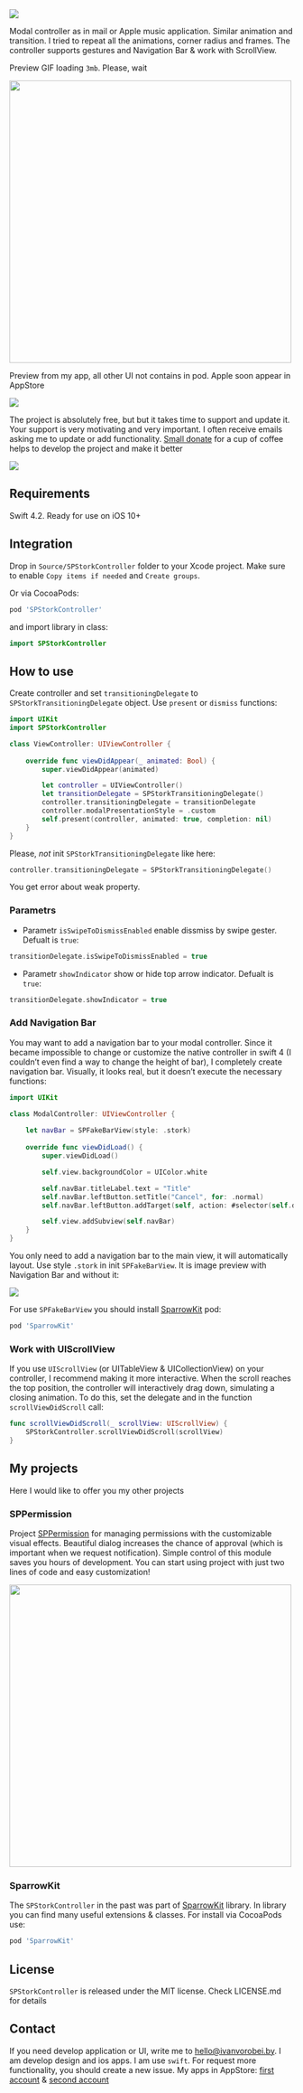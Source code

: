 <img src="https://rawcdn.githack.com/IvanVorobei/SPStorkController/90c836ec5649e77fb44ff727d7dad96d2009f3d8/Resources/SPStorkController - Name.svg"/>

Modal controller as in mail or Apple music application. Similar animation and transition. I tried to repeat all the animations, corner radius and frames. The controller supports gestures and Navigation Bar & work with ScrollView.

Preview GIF loading `3mb`. Please, wait

<img src="https://rawcdn.githack.com/IvanVorobei/SPStorkController/9cde2d114d364c4e09fee28b3fb9976763e034f7/Resources/gif-mockup.gif" width="500">

Preview from my app, all other UI not contains in pod. Apple soon appear in AppStore

<img src="https://rawcdn.githack.com/IvanVorobei/SPStorkController/4b1c91dacc4d3f901fcab5c7efdff256a40c4381/Resources/SPStorkController - Donate.svg"/>

The project is absolutely free, but but it takes time to support and update it. Your support is very motivating and very important. I often receive emails asking me to update or add functionality. [Small donate](https://money.yandex.ru/to/410012745748312) for a cup of coffee helps to develop the project and make it better

<img src="https://rawcdn.githack.com/IvanVorobei/SPStorkController/4b1c91dacc4d3f901fcab5c7efdff256a40c4381/Resources/SPStorkController - Donate.svg"/>

## Requirements
Swift 4.2. Ready for use on iOS 10+

## Integration
Drop in `Source/SPStorkController` folder to your Xcode project. Make sure to enable `Copy items if needed` and `Create groups`.

Or via CocoaPods:
```ruby
pod 'SPStorkController'
```

and import library in class:
```swift
import SPStorkController
```

## How to use
Create controller and set `transitioningDelegate` to `SPStorkTransitioningDelegate` object. Use `present` or `dismiss` functions:

```swift
import UIKit
import SPStorkController

class ViewController: UIViewController {
    
    override func viewDidAppear(_ animated: Bool) {
        super.viewDidAppear(animated)

        let controller = UIViewController()
        let transitionDelegate = SPStorkTransitioningDelegate()
        controller.transitioningDelegate = transitionDelegate
        controller.modalPresentationStyle = .custom
        self.present(controller, animated: true, completion: nil)
    }
}
```

Please, _not_ init `SPStorkTransitioningDelegate` like here:

```swift
controller.transitioningDelegate = SPStorkTransitioningDelegate()
```

You get error about weak property.

### Parametrs

- Parametr `isSwipeToDismissEnabled` enable dissmiss by swipe gester. Defualt is `true`:

```swift
transitionDelegate.isSwipeToDismissEnabled = true
```

- Parametr `showIndicator` show or hide top arrow indicator. Defualt is `true`:
```swift
transitionDelegate.showIndicator = true
```

### Add Navigation Bar
You may want to add a navigation bar to your modal controller. Since it became impossible to change or customize the native controller in swift 4 (I couldn’t even find a way to change the height of bar), I completely create navigation bar. Visually, it looks real, but it doesn’t execute the necessary functions:

```swift
import UIKit

class ModalController: UIViewController {
    
    let navBar = SPFakeBarView(style: .stork)
        
    override func viewDidLoad() {
        super.viewDidLoad()

        self.view.backgroundColor = UIColor.white

        self.navBar.titleLabel.text = "Title"
        self.navBar.leftButton.setTitle("Cancel", for: .normal)
        self.navBar.leftButton.addTarget(self, action: #selector(self.dismissAction), for: .touchUpInside)

        self.view.addSubview(self.navBar)
    }
}
```

You only need to add a navigation bar to the main view, it will automatically layout. Use style `.stork` in init `SPFakeBarView`. It is image preview with Navigation Bar and without it:

<img src="https://rawcdn.githack.com/IvanVorobei/SPStorkController/916cfef888b3e70ca45d1b8b26fba1947421632b/Recources/SPStorkController - Banner.jpg"/>

For use `SPFakeBarView` you should install [SparrowKit](https://github.com/IvanVorobei/SparrowKit) pod: 

```ruby
pod 'SparrowKit'
```

### Work with UIScrollView

If you use `UIScrollView` (or UITableView & UICollectionView) on your controller, I recommend making it more interactive. When the scroll reaches the top position, the controller will interactively drag down, simulating a closing animation. To do this, set the delegate and in the function `scrollViewDidScroll` call:

```swift
func scrollViewDidScroll(_ scrollView: UIScrollView) {
    SPStorkController.scrollViewDidScroll(scrollView)
}
```

## My projects

Here I would like to offer you my other projects

### SPPermission
Project [SPPermission](https://github.com/IvanVorobei/SPPermission) for managing permissions with the customizable visual effects. Beautiful dialog increases the chance of approval (which is important when we request notification). Simple control of this module saves you hours of development. You can start using project with just two lines of code and easy customization!

<img src="https://rawcdn.githack.com/IvanVorobei/RequestPermission/fb53d20f152a3e76e053e6af529306611fb794f0/resources/request-permission - mockup_preview.gif" width="500">

### SparrowKit
The `SPStorkController` in the past was part of [SparrowKit](https://github.com/IvanVorobei/SparrowKit) library. In library you can find many useful extensions & classes. For install via CocoaPods use:

```ruby
pod 'SparrowKit'
```

## License
`SPStorkController` is released under the MIT license. Check LICENSE.md for details

## Contact
If you need develop application or UI, write me to hello@ivanvorobei.by. I am develop design and ios apps. I am use `swift`. For request more functionality, you should create a new issue. 
My apps in AppStore: [first account](https://itunes.apple.com/us/developer/polina-zubarik/id1434528595) & [second account](https://itunes.apple.com/us/developer/mikalai-varabei/id1435792103)
